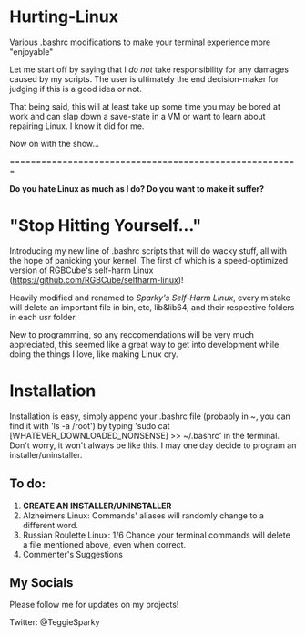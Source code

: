 # Hurting-Linux
Various .bashrc modifications to make your terminal experience more "enjoyable"

Let me start off by saying that I *do not* take responsibility for any damages caused by my scripts. The user is ultimately the end decision-maker for judging if this is a good idea or not. 

That being said, this will at least take up some time you may be bored at work and can slap down a save-state in a VM or want to learn about repairing Linux. I know it did for me.

Now on with the show...


=======================================================

**Do you hate Linux as much as I do? Do you want to make it suffer?**

# "Stop Hitting Yourself..."

Introducing my new line of .bashrc scripts that will do wacky stuff, all with the hope of panicking your kernel. The first of which is a speed-optimized version of RGBCube's self-harm Linux (https://github.com/RGBCube/selfharm-linux)!

Heavily modified and renamed to *Sparky's Self-Harm Linux*, every mistake will delete an important file in bin, etc, lib&lib64, and their respective folders in each usr folder.

New to programming, so any reccomendations will be very much appreciated, this seemed like a great way to get into development while doing the things I love, like making Linux cry.


# Installation

Installation is easy, simply append your .bashrc file (probably in ~, you can find it with 'ls -a /root') by typing 'sudo cat [WHATEVER_DOWNLOADED_NONSENSE] >>  ~/.bashrc' in the terminal. Don't worry, it won't always be like this. I may one day decide to program an installer/uninstaller.



## To do:
1. **CREATE AN INSTALLER/UNINSTALLER**
2. Alzheimers Linux: Commands' aliases will randomly change to a different word.
3. Russian Roulette Linux: 1/6 Chance your terminal commands will delete a file mentioned above, even when correct.
4. Commenter's Suggestions

## My Socials
Please follow me for updates on my projects!

Twitter: @TeggieSparky
